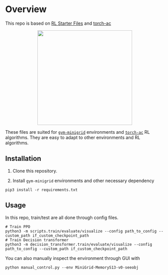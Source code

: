 # Overview

This repo is based on [RL Starter Files](https://github.com/lcswillems/rl-starter-files) and [torch-ac](https://github.com/lcswillems/torch-ac)

<p align="center">
    <img width="300" src="README-rsrc/visualize-keycorridor.gif">
</p>

These files are suited for [`gym-minigrid`](https://github.com/maximecb/gym-minigrid) environments and [`torch-ac`](https://github.com/lcswillems/torch-ac) RL algorithms. They are easy to adapt to other environments and RL algorithms.

## Installation

1. Clone this repository.

2. Install `gym-minigrid` environments and other necessary dependency

```
pip3 install -r requirements.txt
```


## Usage
In this repo, train/test are all done through config files.

```
# Train PPO
python3 -m scripts.train/evaluate/visualize --config path_to_config --custom_path if_custom_checkpoint_path
# Train Decision transformer
python3 -m decision_transformer.train/evaluate/visualize --config path_to_config --custom_path if_custom_checkpoint_path
```

You can also manually inspect the environment through GUI with
```
python manual_control.py --env MiniGrid-MemoryS13-v0-seeobj
```

